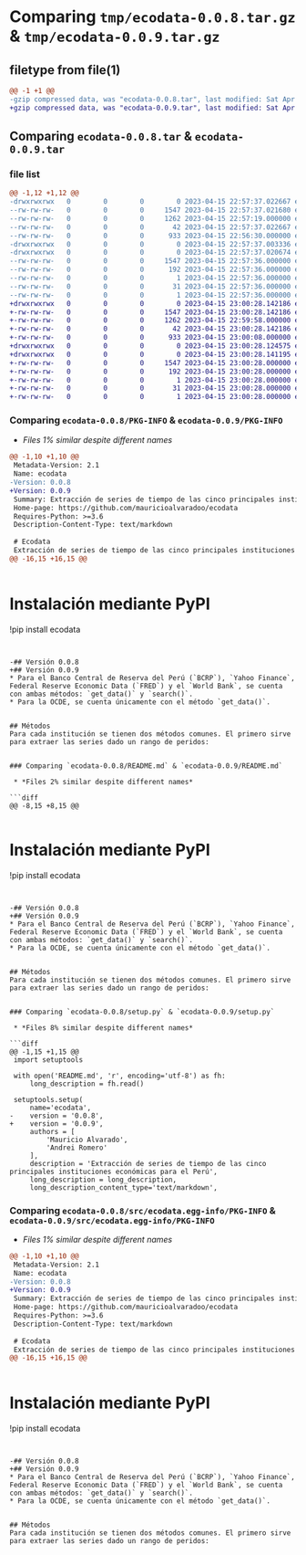 # Comparing `tmp/ecodata-0.0.8.tar.gz` & `tmp/ecodata-0.0.9.tar.gz`

## filetype from file(1)

```diff
@@ -1 +1 @@
-gzip compressed data, was "ecodata-0.0.8.tar", last modified: Sat Apr 15 22:57:37 2023, max compression
+gzip compressed data, was "ecodata-0.0.9.tar", last modified: Sat Apr 15 23:00:28 2023, max compression
```

## Comparing `ecodata-0.0.8.tar` & `ecodata-0.0.9.tar`

### file list

```diff
@@ -1,12 +1,12 @@
-drwxrwxrwx   0        0        0        0 2023-04-15 22:57:37.022667 ecodata-0.0.8/
--rw-rw-rw-   0        0        0     1547 2023-04-15 22:57:37.021680 ecodata-0.0.8/PKG-INFO
--rw-rw-rw-   0        0        0     1262 2023-04-15 22:57:19.000000 ecodata-0.0.8/README.md
--rw-rw-rw-   0        0        0       42 2023-04-15 22:57:37.022667 ecodata-0.0.8/setup.cfg
--rw-rw-rw-   0        0        0      933 2023-04-15 22:56:30.000000 ecodata-0.0.8/setup.py
-drwxrwxrwx   0        0        0        0 2023-04-15 22:57:37.003336 ecodata-0.0.8/src/
-drwxrwxrwx   0        0        0        0 2023-04-15 22:57:37.020674 ecodata-0.0.8/src/ecodata.egg-info/
--rw-rw-rw-   0        0        0     1547 2023-04-15 22:57:36.000000 ecodata-0.0.8/src/ecodata.egg-info/PKG-INFO
--rw-rw-rw-   0        0        0      192 2023-04-15 22:57:36.000000 ecodata-0.0.8/src/ecodata.egg-info/SOURCES.txt
--rw-rw-rw-   0        0        0        1 2023-04-15 22:57:36.000000 ecodata-0.0.8/src/ecodata.egg-info/dependency_links.txt
--rw-rw-rw-   0        0        0       31 2023-04-15 22:57:36.000000 ecodata-0.0.8/src/ecodata.egg-info/requires.txt
--rw-rw-rw-   0        0        0        1 2023-04-15 22:57:36.000000 ecodata-0.0.8/src/ecodata.egg-info/top_level.txt
+drwxrwxrwx   0        0        0        0 2023-04-15 23:00:28.142186 ecodata-0.0.9/
+-rw-rw-rw-   0        0        0     1547 2023-04-15 23:00:28.142186 ecodata-0.0.9/PKG-INFO
+-rw-rw-rw-   0        0        0     1262 2023-04-15 22:59:58.000000 ecodata-0.0.9/README.md
+-rw-rw-rw-   0        0        0       42 2023-04-15 23:00:28.142186 ecodata-0.0.9/setup.cfg
+-rw-rw-rw-   0        0        0      933 2023-04-15 23:00:08.000000 ecodata-0.0.9/setup.py
+drwxrwxrwx   0        0        0        0 2023-04-15 23:00:28.124575 ecodata-0.0.9/src/
+drwxrwxrwx   0        0        0        0 2023-04-15 23:00:28.141195 ecodata-0.0.9/src/ecodata.egg-info/
+-rw-rw-rw-   0        0        0     1547 2023-04-15 23:00:28.000000 ecodata-0.0.9/src/ecodata.egg-info/PKG-INFO
+-rw-rw-rw-   0        0        0      192 2023-04-15 23:00:28.000000 ecodata-0.0.9/src/ecodata.egg-info/SOURCES.txt
+-rw-rw-rw-   0        0        0        1 2023-04-15 23:00:28.000000 ecodata-0.0.9/src/ecodata.egg-info/dependency_links.txt
+-rw-rw-rw-   0        0        0       31 2023-04-15 23:00:28.000000 ecodata-0.0.9/src/ecodata.egg-info/requires.txt
+-rw-rw-rw-   0        0        0        1 2023-04-15 23:00:28.000000 ecodata-0.0.9/src/ecodata.egg-info/top_level.txt
```

### Comparing `ecodata-0.0.8/PKG-INFO` & `ecodata-0.0.9/PKG-INFO`

 * *Files 1% similar despite different names*

```diff
@@ -1,10 +1,10 @@
 Metadata-Version: 2.1
 Name: ecodata
-Version: 0.0.8
+Version: 0.0.9
 Summary: Extracción de series de tiempo de las cinco principales instituciones económicas para el Perú
 Home-page: https://github.com/mauricioalvaradoo/ecodata
 Requires-Python: >=3.6
 Description-Content-Type: text/markdown
 
 # Ecodata
 Extracción de series de tiempo de las cinco principales instituciones económicas para el Perú:
@@ -16,15 +16,15 @@
 
 ```
 # Instalación mediante PyPI
 !pip install ecodata
 ```
 
 
-## Versión 0.0.8
+## Versión 0.0.9
 * Para el Banco Central de Reserva del Perú (`BCRP`), `Yahoo Finance`, Federal Reserve Economic Data (`FRED`) y el `World Bank`, se cuenta con ambas métodos: `get_data()` y `search()`.
 * Para la OCDE, se cuenta únicamente con el método `get_data()`.
 
 
 ## Métodos
 Para cada institución se tienen dos métodos comunes. El primero sirve para extraer las series dado un rango de peridos:
 ```
```

### Comparing `ecodata-0.0.8/README.md` & `ecodata-0.0.9/README.md`

 * *Files 2% similar despite different names*

```diff
@@ -8,15 +8,15 @@
 
 ```
 # Instalación mediante PyPI
 !pip install ecodata
 ```
 
 
-## Versión 0.0.8
+## Versión 0.0.9
 * Para el Banco Central de Reserva del Perú (`BCRP`), `Yahoo Finance`, Federal Reserve Economic Data (`FRED`) y el `World Bank`, se cuenta con ambas métodos: `get_data()` y `search()`.
 * Para la OCDE, se cuenta únicamente con el método `get_data()`.
 
 
 ## Métodos
 Para cada institución se tienen dos métodos comunes. El primero sirve para extraer las series dado un rango de peridos:
 ```
```

### Comparing `ecodata-0.0.8/setup.py` & `ecodata-0.0.9/setup.py`

 * *Files 8% similar despite different names*

```diff
@@ -1,15 +1,15 @@
 import setuptools
 
 with open('README.md', 'r', encoding='utf-8') as fh:
     long_description = fh.read()
     
 setuptools.setup(
     name='ecodata',
-    version = '0.0.8',
+    version = '0.0.9',
     authors = [
         'Mauricio Alvarado',
         'Andrei Romero'
     ],
     description = 'Extracción de series de tiempo de las cinco principales instituciones económicas para el Perú',
     long_description = long_description,
     long_description_content_type='text/markdown',
```

### Comparing `ecodata-0.0.8/src/ecodata.egg-info/PKG-INFO` & `ecodata-0.0.9/src/ecodata.egg-info/PKG-INFO`

 * *Files 1% similar despite different names*

```diff
@@ -1,10 +1,10 @@
 Metadata-Version: 2.1
 Name: ecodata
-Version: 0.0.8
+Version: 0.0.9
 Summary: Extracción de series de tiempo de las cinco principales instituciones económicas para el Perú
 Home-page: https://github.com/mauricioalvaradoo/ecodata
 Requires-Python: >=3.6
 Description-Content-Type: text/markdown
 
 # Ecodata
 Extracción de series de tiempo de las cinco principales instituciones económicas para el Perú:
@@ -16,15 +16,15 @@
 
 ```
 # Instalación mediante PyPI
 !pip install ecodata
 ```
 
 
-## Versión 0.0.8
+## Versión 0.0.9
 * Para el Banco Central de Reserva del Perú (`BCRP`), `Yahoo Finance`, Federal Reserve Economic Data (`FRED`) y el `World Bank`, se cuenta con ambas métodos: `get_data()` y `search()`.
 * Para la OCDE, se cuenta únicamente con el método `get_data()`.
 
 
 ## Métodos
 Para cada institución se tienen dos métodos comunes. El primero sirve para extraer las series dado un rango de peridos:
 ```
```

